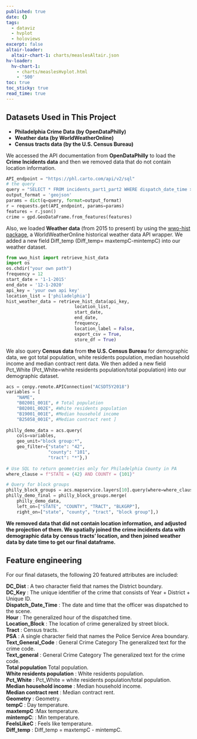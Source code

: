 ```yaml
---
published: true
date: {}
tags:
  - dataviz
  - hvplot
  - holoviews
excerpt: false
altair-loader:
  altair-chart-1: charts/measlesAltair.json
hv-loader:
  hv-chart-1:
    - charts/measlesHvplot.html
    - '500'
toc: true
toc_sticky: true
read_time: true
---
```

## **Datasets Used in This Project**

- **Philadelphia Crime Data (by OpenDataPhilly)**
- **Weather data (by WorldWeatherOnline)**
- **Census tracts data (by the U.S. Census Bureau)**

We accessed the API documentation from **OpenDataPhilly** to load the **Crime Incidents data** and then we removed data that do not contain location information.    
   
```python
API_endpoint = "https://phl.carto.com/api/v2/sql"
# the query
query = "SELECT * FROM incidents_part1_part2 WHERE dispatch_date_time >= '2015-01-01' AND dispatch_date_time < '2020-12-01'" 
output_format = 'geojson'
params = dict(q=query, format=output_format)
r = requests.get(API_endpoint, params=params)
features = r.json()
crime = gpd.GeoDataFrame.from_features(features)
```

Also, we loaded **Weather data** (from 2015 to present) by using the [wwo-hist package](https://github.com/ekapope/WorldWeatherOnline), a WorldWeatherOnline historical weather data API wrapper. We added a new field Diff_temp (Diff_temp= maxtempC-mintempC) into our weather dataset.    
```python
from wwo_hist import retrieve_hist_data
import os
os.chdir("your own path")
frequency = 12
start_date = '1-1-2015'
end_date = '12-1-2020'
api_key = 'your own api key'
location_list = ['philadelphia']
hist_weather_data = retrieve_hist_data(api_key,
                          location_list,
                          start_date,
                          end_date,
                          frequency,
                          location_label = False,
                          export_csv = True,
                          store_df = True)
```

We also query **Census data** from **the U.S. Census Bureau** for demographic data, we got total population, white residents population, median household income and median contract rent data. We then added a new field Pct_White (Pct_White=white residents population/total population) into our demographic dataset. 

```python
acs = cenpy.remote.APIConnection("ACSDT5Y2018")
variables = [
    "NAME",
    "B02001_001E", # Total population
    "B02001_002E", #White residents population
    "B19001_001E", #Median household income
    "B25058_001E", #Median contract rent ]
    
philly_demo_data = acs.query(
    cols=variables,
    geo_unit="block group:*",
    geo_filter={"state": "42", 
                "county": "101", 
                "tract": "*"},)
                
# Use SQL to return geometries only for Philadelphia County in PA
where_clause = f"STATE = {42} AND COUNTY = {101}"

# Query for block groups
philly_block_groups = acs.mapservice.layers[10].query(where=where_clause)
philly_demo_final = philly_block_groups.merge(
    philly_demo_data,
    left_on=["STATE", "COUNTY", "TRACT", "BLKGRP"],
    right_on=["state", "county", "tract", "block group"],)
```

**We removed data that did not contain location information, and adjusted the projection of them. We spatially joined the crime incidents data with demographic data by census tracts’ location, and then joined weather data by date time to get our final dataframe.**

## **Feature engineering**

For our final datasets, the following 20 featured attributes are included:   

**DC_Dist**	: A two character field that names the District boundary.	   
**DC_Key**	: The unique identifier of the crime that consists of Year + District + Unique ID.   
**Dispatch_Date_Time**	: The date and time that the officer was dispatched to the scene.   	
**Hour**	: The generalized hour of the dispatched time.	   
**Location_Block**	: The location of crime generalized by street block.   
**Tract** : Census tracts.   
**PSA**	: A single character field that names the Police Service Area boundary.	   
**Text_General_Code**	: General Crime Category	The generalized text for the crime code.   
**Text_general**	: General Crime Category	The generalized text for the crime code.   
**Total population**  Total population.   
**White residents population** : White residents population.   
**Pct_White** : Pct_White = white residents population/total population.   
**Median household income** : Median household income.   
**Median contract rent** : Median contract rent.   
**Geometry** : Geometry.   
**tempC** : Day temperature.   
**maxtempC** :Max temperature.   
**mintempC**: : Min temperature.   
**FeelsLikeC** : Feels like temperature.   
**Diff_temp** : Diff_temp = maxtempC - mintempC.   
